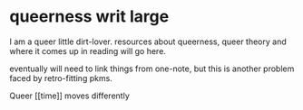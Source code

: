 # queerness writ large

I am a queer little dirt-lover. resources about queerness, queer theory and where it comes up in reading will go here.

eventually will need to link things from one-note, but this is another problem faced by retro-fitting pkms.

Queer [[time]] moves differently 
